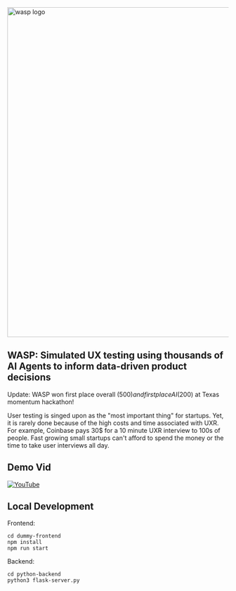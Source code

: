<img width="751" alt="wasp logo" src="https://github.com/user-attachments/assets/c2119bad-3ca1-4f5e-9818-eba25e5df02a" />


## WASP: Simulated UX testing using thousands of AI Agents to inform data-driven product decisions


Update: WASP won first place overall ($500) and first place AI ($200) at Texas momentum hackathon!


User testing is singed upon as the "most important thing" for startups. Yet, it is rarely done because of the high costs and time associated with UXR. For example, Coinbase pays 30$ for a 10 minute UXR interview to 100s of people. Fast growing small startups can't afford to spend the money or the time to take user interviews all day.

## Demo Vid

[![YouTube](http://i.ytimg.com/vi/wmsZRCeKpsU/hqdefault.jpg)](https://www.youtube.com/watch?v=wmsZRCeKpsU)

## Local Development
Frontend:
```
cd dummy-frontend
npm install
npm run start
```
Backend:
```
cd python-backend
python3 flask-server.py
```
